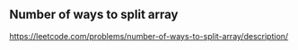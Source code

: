 ## Number of ways to split array
https://leetcode.com/problems/number-of-ways-to-split-array/description/
